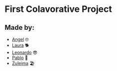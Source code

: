 # First Colavorative Project

## Made by: 
- [Angel](https://github.com/DEVFBA) 🤓
- [Laura](https://github.com/Lauc11) 🐕
- [Leonardo](https://github.com/leonardomp22000) 😎
- [Pablo](https://github.com/pabcrz) 🐧
- [Zuleima](https://github.com/zuleima2611) 🏖️
